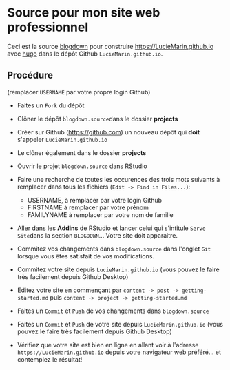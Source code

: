 
# Source pour mon site web professionnel

Ceci est la source [blogdown](https://bookdown.org/yihui/blogdown/) pour construire https://LucieMarin.github.io avec [hugo](https://gohugo.io) dans le dépôt Github `LucieMarin.github.io`.


## Procédure

(remplacer `USERNAME` par votre propre login Github)

- Faites un `Fork` du dépôt

- Clôner le dépôt `blogdown.source`dans le dossier **projects**

- Créer sur Github (https://github.com) un nouveau dépôt qui **doit** s'appeler `LucieMarin.github.io`

- Le clôner également dans le dossier **projects**

- Ouvrir le projet `blogdown.source` dans RStudio

- Faire une recherche de toutes les occurences des trois mots suivants à remplacer dans tous les fichiers (`Edit -> Find in Files...`):
    * USERNAME, à remplacer par votre login Github
    * FIRSTNAME à remplacer par votre prénom
    * FAMILYNAME à remplacer par votre nom de famille

- Aller dans les **Addins** de RStudio et lancer celui qui s'intitule `Serve Site`dans la section `BLOGDOWN`... Votre site doit apparaitre.

- Commitez vos changements dans `blogdown.source` dans l'onglet `Git` lorsque vous êtes satisfait de vos modifications.

- Commitez votre site depuis `LucieMarin.github.io` (vous pouvez le faire très facilement depuis Github Desktop) 

- Editez votre site en commençant par `content -> post -> getting-started.md` puis `content -> project -> getting-started.md`

- Faites un `Commit` et `Push` de vos changements dans `blogdown.source` 

- Faites un `Commit` et `Push`  de votre site depuis `LucieMarin.github.io` (vous pouvez le faire très facilement depuis Github Desktop)

- Vérifiez que votre site est bien en ligne en allant voir à l'adresse `https://LucieMarin.github.io` depuis votre navigateur web préféré... et contemplez le résultat!


